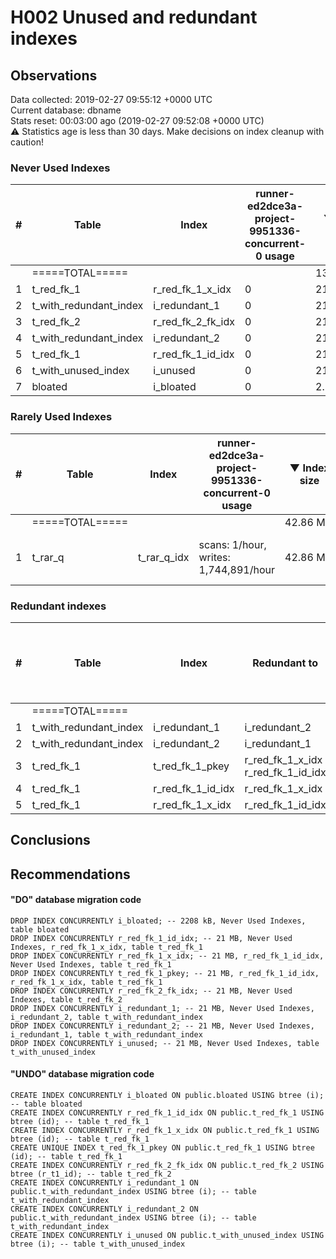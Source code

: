 # H002 Unused and redundant indexes #

## Observations ##
Data collected: 2019-02-27 09:55:12 +0000 UTC  
Current database: dbname  
Stats reset: 00:03:00 ago (2019-02-27 09:52:08 +0000 UTC)  
:warning: Statistics age is less than 30 days. Make decisions on index cleanup with caution!
### Never Used Indexes ###
\#| Table | Index | runner-ed2dce3a-project-9951336-concurrent-0 usage | &#9660;&nbsp;Index size | Table size | Supports FK
--|-------|-------|----|-----|-----|-----
&nbsp;|=====TOTAL=====|||130.83&nbsp;MiB|218.55&nbsp;MiB|
1|t_red_fk_1|r_red_fk_1_x_idx|0|21.45&nbsp;MiB|34.58&nbsp;MiB|Yes
2|t_with_redundant_index|i_redundant_1|0|21.45&nbsp;MiB|34.58&nbsp;MiB|
3|t_red_fk_2|r_red_fk_2_fk_idx|0|21.45&nbsp;MiB|42.24&nbsp;MiB|
4|t_with_redundant_index|i_redundant_2|0|21.45&nbsp;MiB|34.58&nbsp;MiB|
5|t_red_fk_1|r_red_fk_1_id_idx|0|21.45&nbsp;MiB|34.58&nbsp;MiB|Yes
6|t_with_unused_index|i_unused|0|21.45&nbsp;MiB|34.58&nbsp;MiB|
7|bloated|i_bloated|0|2.16&nbsp;MiB|3.47&nbsp;MiB|

### Rarely Used Indexes ###
\#| Table | Index | runner-ed2dce3a-project-9951336-concurrent-0 usage | &#9660;&nbsp;Index size | Table size | Comment | Supports FK
--|-------|-------|-----|-----|-----|----|-----
&nbsp;|=====TOTAL=====|||42.86&nbsp;MiB|49.89&nbsp;MiB||
1|t_rar_q|t_rar_q_idx|scans: 1\/hour, writes: 1,744,891\/hour|42.86&nbsp;MiB|49.89&nbsp;MiB|Low Scans, High Writes|

### Redundant indexes ###
\#| Table | Index | Redundant to |runner-ed2dce3a-project-9951336-concurrent-0 usage | &#9660;&nbsp;Index size | Table size | Supports FK
--|-------|-------|--------------|--|-----|-----|-----
&nbsp;|=====TOTAL=====||||107.23&nbsp;MiB|172.86&nbsp;MiB|
1|t_with_redundant_index|i_redundant_1|i_redundant_2<br/>|0|21.45&nbsp;MiB|34.58&nbsp;MiB|
2|t_with_redundant_index|i_redundant_2|i_redundant_1<br/>|0|21.45&nbsp;MiB|34.58&nbsp;MiB|
3|t_red_fk_1|t_red_fk_1_pkey|r_red_fk_1_x_idx<br/>r_red_fk_1_id_idx<br/>|0|21.45&nbsp;MiB|34.58&nbsp;MiB|Yes
4|t_red_fk_1|r_red_fk_1_id_idx|r_red_fk_1_x_idx<br/>|0|21.45&nbsp;MiB|34.58&nbsp;MiB|Yes
5|t_red_fk_1|r_red_fk_1_x_idx|r_red_fk_1_id_idx<br/>|0|21.45&nbsp;MiB|34.58&nbsp;MiB|Yes



## Conclusions ##


## Recommendations ##

#### "DO" database migration code ####
```
DROP INDEX CONCURRENTLY i_bloated; -- 2208 kB, Never Used Indexes, table bloated
DROP INDEX CONCURRENTLY r_red_fk_1_id_idx; -- 21 MB, Never Used Indexes, r_red_fk_1_x_idx, table t_red_fk_1
DROP INDEX CONCURRENTLY r_red_fk_1_x_idx; -- 21 MB, r_red_fk_1_id_idx, Never Used Indexes, table t_red_fk_1
DROP INDEX CONCURRENTLY t_red_fk_1_pkey; -- 21 MB, r_red_fk_1_id_idx, r_red_fk_1_x_idx, table t_red_fk_1
DROP INDEX CONCURRENTLY r_red_fk_2_fk_idx; -- 21 MB, Never Used Indexes, table t_red_fk_2
DROP INDEX CONCURRENTLY i_redundant_1; -- 21 MB, Never Used Indexes, i_redundant_2, table t_with_redundant_index
DROP INDEX CONCURRENTLY i_redundant_2; -- 21 MB, Never Used Indexes, i_redundant_1, table t_with_redundant_index
DROP INDEX CONCURRENTLY i_unused; -- 21 MB, Never Used Indexes, table t_with_unused_index

```

#### "UNDO" database migration code ####
```
CREATE INDEX CONCURRENTLY i_bloated ON public.bloated USING btree (i); -- table bloated
CREATE INDEX CONCURRENTLY r_red_fk_1_id_idx ON public.t_red_fk_1 USING btree (id); -- table t_red_fk_1
CREATE INDEX CONCURRENTLY r_red_fk_1_x_idx ON public.t_red_fk_1 USING btree (id); -- table t_red_fk_1
CREATE UNIQUE INDEX t_red_fk_1_pkey ON public.t_red_fk_1 USING btree (id); -- table t_red_fk_1
CREATE INDEX CONCURRENTLY r_red_fk_2_fk_idx ON public.t_red_fk_2 USING btree (r_t1_id); -- table t_red_fk_2
CREATE INDEX CONCURRENTLY i_redundant_1 ON public.t_with_redundant_index USING btree (i); -- table t_with_redundant_index
CREATE INDEX CONCURRENTLY i_redundant_2 ON public.t_with_redundant_index USING btree (i); -- table t_with_redundant_index
CREATE INDEX CONCURRENTLY i_unused ON public.t_with_unused_index USING btree (i); -- table t_with_unused_index

```

